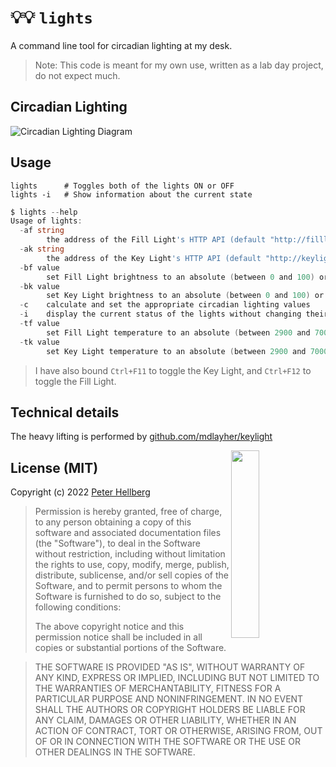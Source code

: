 # 💡💡 `lights`

A command line tool for circadian lighting at my desk.

> Note: This code is meant for my own use, written as a lab day project, do not expect much.

## Circadian Lighting

![Circadian Lighting Diagram](https://aws1.discourse-cdn.com/free1/uploads/wled/optimized/2X/2/24c03aa4e803b47a723a0a28737b7047fffb2cfd_2_1380x780.jpeg)

## Usage

```
lights      # Toggles both of the lights ON or OFF
lights -i   # Show information about the current state
```

```go
$ lights --help
Usage of lights:
  -af string
    	the address of the Fill Light's HTTP API (default "http://filllight:9123")
  -ak string
    	the address of the Key Light's HTTP API (default "http://keylight:9123")
  -bf value
    	set Fill Light brightness to an absolute (between 0 and 100) or relative (-N or +N) percentage
  -bk value
    	set Key Light brightness to an absolute (between 0 and 100) or relative (-N or +N) percentage
  -c	calculate and set the appropriate circadian lighting values
  -i	display the current status of the lights without changing their state
  -tf value
    	set Fill Light temperature to an absolute (between 2900 and 7000) or relative (-N or +N) degrees
  -tk value
    	set Key Light temperature to an absolute (between 2900 and 7000) or relative (-N or +N) degrees
```

> I have also bound `Ctrl+F11` to toggle the Key Light, and `Ctrl+F12` to toggle the Fill Light.

## Technical details

The heavy lifting is performed by [github.com/mdlayher/keylight](https://github.com/mdlayher/keylight/)

<img src="https://assets.c7.se/svg/viking-gopher.svg" align="right" width="30%" height="300">

## License (MIT)

Copyright (c) 2022 [Peter Hellberg](https://c7.se)

> Permission is hereby granted, free of charge, to any person obtaining
> a copy of this software and associated documentation files (the
> "Software"), to deal in the Software without restriction, including
> without limitation the rights to use, copy, modify, merge, publish,
> distribute, sublicense, and/or sell copies of the Software, and to
> permit persons to whom the Software is furnished to do so, subject to
> the following conditions:
>
> The above copyright notice and this permission notice shall be
> included in all copies or substantial portions of the Software.

> THE SOFTWARE IS PROVIDED "AS IS", WITHOUT WARRANTY OF ANY KIND,
> EXPRESS OR IMPLIED, INCLUDING BUT NOT LIMITED TO THE WARRANTIES OF
> MERCHANTABILITY, FITNESS FOR A PARTICULAR PURPOSE AND
> NONINFRINGEMENT. IN NO EVENT SHALL THE AUTHORS OR COPYRIGHT HOLDERS BE
> LIABLE FOR ANY CLAIM, DAMAGES OR OTHER LIABILITY, WHETHER IN AN ACTION
> OF CONTRACT, TORT OR OTHERWISE, ARISING FROM, OUT OF OR IN CONNECTION
> WITH THE SOFTWARE OR THE USE OR OTHER DEALINGS IN THE SOFTWARE.
